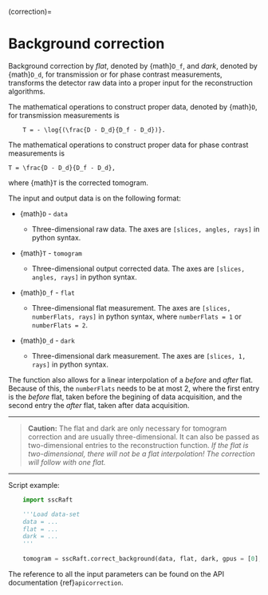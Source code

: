 (correction)=
# Background correction

Background correction by _flat_, denoted by {math}`D_f`, and _dark_, denoted by {math}`D_d`, for transmission or for phase contrast measurements,
transforms the detector raw data into a proper input for the reconstruction algorithms.

The mathematical operations to construct proper data, denoted by {math}`D`, for transmission measurements is

```{math}
    T = - \log{(\frac{D - D_d}{D_f - D_d})}.
```

The mathematical operations to construct proper data for phase contrast measurements is

```{math}
T = \frac{D - D_d}{D_f - D_d},
```

where {math}`T` is the corrected tomogram.

The input and output data is on the following format:

* {math}`D` - ``data``

  * Three-dimensional raw data. The axes are ``[slices, angles, rays]`` in python syntax.

* {math}`T` - ``tomogram``

  * Three-dimensional output corrected data. The axes are ``[slices, angles, rays]`` in python syntax.

* {math}`D_f` - ``flat``

  * Three-dimensional flat measurement. The axes are ``[slices, numberFlats, rays]`` in python syntax, where ``numberFlats = 1`` or ``numberFlats = 2``.

* {math}`D_d` - ``dark``

  * Three-dimensional dark measurement. The axes are ``[slices, 1, rays]`` in python syntax.

The function also allows for a linear interpolation of a _before_ and _after_ flat. Because of this, the ``numberFlats`` needs to be at most 2, where the first entry is
the _before_ flat, taken before the begining of data acquisition, and the second entry the _after_ flat, taken after data acquisition.

---
> **Caution:** The flat and dark are only necessary for tomogram correction and are usually three-dimensional.
> It can also be passed as two-dimensional entries to the reconstruction function.
> *If the flat is two-dimensional, there will not be a flat interpolation! The correction will follow with one flat.*
---

Script example:

```python
    import sscRaft

    '''Load data-set
    data = ...
    flat = ...
    dark = ...
    '''
    
    tomogram = sscRaft.correct_background(data, flat, dark, gpus = [0], is_log = True)
```

The reference to all the input parameters can be found on the API documentation {ref}`apicorrection`.

